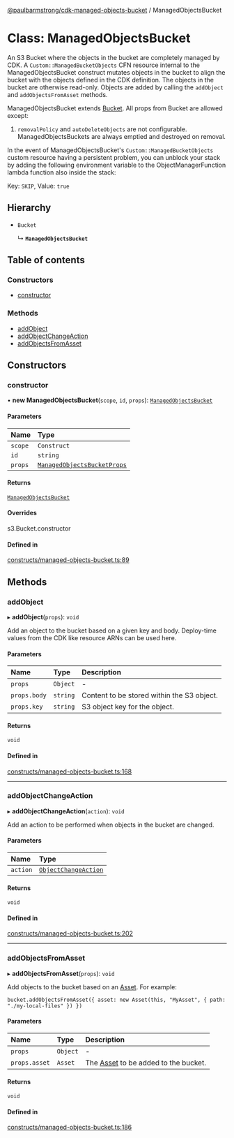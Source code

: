 [@paulbarmstrong/cdk-managed-objects-bucket](../index.md) / ManagedObjectsBucket

# Class: ManagedObjectsBucket

An S3 Bucket where the objects in the bucket are completely managed by CDK. A
`Custom::ManagedBucketObjects` CFN resource internal to the ManagedObjectsBucket construct
mutates objects in the bucket to align the bucket with the objects defined in the CDK
definition. The objects in the bucket are otherwise read-only. Objects are added by calling
the `addObject` and `addObjectsFromAsset` methods.

ManagedObjectsBucket extends [Bucket](
https://docs.aws.amazon.com/cdk/api/v2/docs/aws-cdk-lib.aws_s3.Bucket.html). All props from
Bucket are allowed except:

1. `removalPolicy` and `autoDeleteObjects` are not configurable. ManagedObjectsBuckets are
always emptied and destroyed on removal.

In the event of ManagedObjectsBucket's `Custom::ManagedBucketObjects` custom resource having
a persistent problem, you can unblock your stack by adding the following environment variable
to the ObjectManagerFunction lambda function also inside the stack:

Key: `SKIP`, Value: `true`

## Hierarchy

- `Bucket`

  ↳ **`ManagedObjectsBucket`**

## Table of contents

### Constructors

- [constructor](ManagedObjectsBucket.md#constructor)

### Methods

- [addObject](ManagedObjectsBucket.md#addobject)
- [addObjectChangeAction](ManagedObjectsBucket.md#addobjectchangeaction)
- [addObjectsFromAsset](ManagedObjectsBucket.md#addobjectsfromasset)

## Constructors

### constructor

• **new ManagedObjectsBucket**(`scope`, `id`, `props`): [`ManagedObjectsBucket`](ManagedObjectsBucket.md)

#### Parameters

| Name | Type |
| :------ | :------ |
| `scope` | `Construct` |
| `id` | `string` |
| `props` | [`ManagedObjectsBucketProps`](../index.md#managedobjectsbucketprops) |

#### Returns

[`ManagedObjectsBucket`](ManagedObjectsBucket.md)

#### Overrides

s3.Bucket.constructor

#### Defined in

[constructs/managed-objects-bucket.ts:89](https://github.com/paulbarmstrong/cdk-managed-objects-bucket/blob/main/lib/constructs/managed-objects-bucket.ts#L89)

## Methods

### addObject

▸ **addObject**(`props`): `void`

Add an object to the bucket based on a given key and body. Deploy-time values from the CDK
like resource ARNs can be used here.

#### Parameters

| Name | Type | Description |
| :------ | :------ | :------ |
| `props` | `Object` | - |
| `props.body` | `string` | Content to be stored within the S3 object. |
| `props.key` | `string` | S3 object key for the object. |

#### Returns

`void`

#### Defined in

[constructs/managed-objects-bucket.ts:168](https://github.com/paulbarmstrong/cdk-managed-objects-bucket/blob/main/lib/constructs/managed-objects-bucket.ts#L168)

___

### addObjectChangeAction

▸ **addObjectChangeAction**(`action`): `void`

Add an action to be performed when objects in the bucket are changed.

#### Parameters

| Name | Type |
| :------ | :------ |
| `action` | [`ObjectChangeAction`](ObjectChangeAction.md) |

#### Returns

`void`

#### Defined in

[constructs/managed-objects-bucket.ts:202](https://github.com/paulbarmstrong/cdk-managed-objects-bucket/blob/main/lib/constructs/managed-objects-bucket.ts#L202)

___

### addObjectsFromAsset

▸ **addObjectsFromAsset**(`props`): `void`

Add objects to the bucket based on an [Asset](
https://docs.aws.amazon.com/cdk/api/v2/docs/aws-cdk-lib.aws_s3_assets-readme.html).
For example:

`bucket.addObjectsFromAsset({ asset: new Asset(this, "MyAsset", { path: "./my-local-files" }) })`

#### Parameters

| Name | Type | Description |
| :------ | :------ | :------ |
| `props` | `Object` | - |
| `props.asset` | `Asset` | The [Asset](https://docs.aws.amazon.com/cdk/api/v2/docs/aws-cdk-lib.aws_s3_assets-readme.html ) to be added to the bucket. |

#### Returns

`void`

#### Defined in

[constructs/managed-objects-bucket.ts:186](https://github.com/paulbarmstrong/cdk-managed-objects-bucket/blob/main/lib/constructs/managed-objects-bucket.ts#L186)
